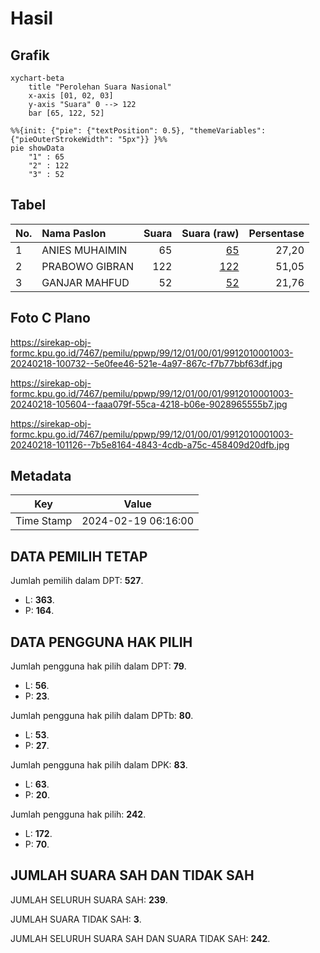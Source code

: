 # Hasil

## Grafik

```mermaid
xychart-beta
    title "Perolehan Suara Nasional"
    x-axis [01, 02, 03]
    y-axis "Suara" 0 --> 122
    bar [65, 122, 52]
```

```mermaid
%%{init: {"pie": {"textPosition": 0.5}, "themeVariables": {"pieOuterStrokeWidth": "5px"}} }%%
pie showData
    "1" : 65
    "2" : 122
    "3" : 52
```

## Tabel

| No. | Nama Paslon    | Suara | Suara (raw) | Persentase |
|:--- |:-------------- | -----:| -----------:| ----------:|
| 1   | ANIES MUHAIMIN | 65    | [65][p-1]   | 27,20      |
| 2   | PRABOWO GIBRAN | 122   | [122][p-2]  | 51,05      |
| 3   | GANJAR MAHFUD  | 52    | [52][p-3]   | 21,76      |


[p-1]: https://github.com/gigit-pemilu/pemilu-2024/blob/main/pilpres/hitung-suara/sub/99-luar-negeri/sub/12-bandar-seri-begawan-brunei-darussalam/sub/01-bandar-seri-begawan-brunei-darussalam/sub/0001-bandar-seri-begawan-brunei-darussalam/sub/003-tps-002/sub/paslon-1.txt
[p-2]: https://github.com/gigit-pemilu/pemilu-2024/blob/main/pilpres/hitung-suara/sub/99-luar-negeri/sub/12-bandar-seri-begawan-brunei-darussalam/sub/01-bandar-seri-begawan-brunei-darussalam/sub/0001-bandar-seri-begawan-brunei-darussalam/sub/003-tps-002/sub/paslon-2.txt
[p-3]: https://github.com/gigit-pemilu/pemilu-2024/blob/main/pilpres/hitung-suara/sub/99-luar-negeri/sub/12-bandar-seri-begawan-brunei-darussalam/sub/01-bandar-seri-begawan-brunei-darussalam/sub/0001-bandar-seri-begawan-brunei-darussalam/sub/003-tps-002/sub/paslon-3.txt

## Foto C Plano

https://sirekap-obj-formc.kpu.go.id/7467/pemilu/ppwp/99/12/01/00/01/9912010001003-20240218-100732--5e0fee46-521e-4a97-867c-f7b77bbf63df.jpg

https://sirekap-obj-formc.kpu.go.id/7467/pemilu/ppwp/99/12/01/00/01/9912010001003-20240218-105604--faaa079f-55ca-4218-b06e-9028965555b7.jpg

https://sirekap-obj-formc.kpu.go.id/7467/pemilu/ppwp/99/12/01/00/01/9912010001003-20240218-101126--7b5e8164-4843-4cdb-a75c-458409d20dfb.jpg


## Metadata

| Key        | Value               |
| ---------- | ------------------- |
| Time Stamp | 2024-02-19 06:16:00 |


## DATA PEMILIH TETAP

Jumlah pemilih dalam DPT: **527**.
 * L: **363**.
 * P: **164**.

## DATA PENGGUNA HAK PILIH

Jumlah pengguna hak pilih dalam DPT: **79**.
 * L: **56**.
 * P: **23**.

Jumlah pengguna hak pilih dalam DPTb: **80**.
 * L: **53**.
 * P: **27**.

Jumlah pengguna hak pilih dalam DPK: **83**.
 * L: **63**.
 * P: **20**.

Jumlah pengguna hak pilih: **242**.
 * L: **172**.
 * P: **70**.

## JUMLAH SUARA SAH DAN TIDAK SAH

JUMLAH SELURUH SUARA SAH: **239**.

JUMLAH SUARA TIDAK SAH: **3**.

JUMLAH SELURUH SUARA SAH DAN SUARA TIDAK SAH: **242**.


